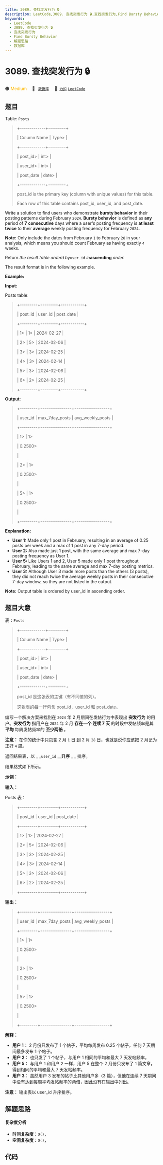 ```yaml
---
title: 3089. 查找突发行为 🔒
description: LeetCode,3089. 查找突发行为 🔒,查找突发行为,Find Bursty Behavior,解题思路,数据库
keywords:
  - LeetCode
  - 3089. 查找突发行为 🔒
  - 查找突发行为
  - Find Bursty Behavior
  - 解题思路
  - 数据库
---
```


# 3089. 查找突发行为 🔒

🟠 <font color=#ffb800>Medium</font>&emsp; 🔖&ensp; [`数据库`](/tag/database.md)&emsp; 🔗&ensp;[`力扣`](https://leetcode.cn/problems/find-bursty-behavior) [`LeetCode`](https://leetcode.com/problems/find-bursty-behavior)

## 题目

Table: `Posts`

> 
> 
> 
> 
> 
> +-------------+---------+
> 
> | Column Name | Type> 
> |
> 
> +-------------+---------+
> 
> | post_id> 
>  | int> 
>  |
> 
> | user_id> 
>  | int> 
>  |
> 
> | post_date   | date> 
> |
> 
> +-------------+---------+
> 
> post_id is the primary key (column with unique values) for this table.
> 
> Each row of this table contains post_id, user_id, and post_date.
> 
> 

Write a solution to find users who demonstrate **bursty behavior** in their
posting patterns during February `2024`. **Bursty behavior** is defined as
**any** period of **7** **consecutive** days where a user's posting frequency
is **at least twice** to their **average** weekly posting frequency for
February `2024`.

**Note:** Only include the dates from February `1` to February `28` in your
analysis, which means you should count February as having exactly `4` weeks.

Return _the result table orderd by_`user_id` _in_**ascending** _order._

The result format is in the following example.



**Example:**

**Input:**

Posts table:

> 
> 
> 
> 
> 
> +---------+---------+------------+
> 
> | post_id | user_id | post_date  |
> 
> +---------+---------+------------+
> 
> | 1> 
>    | 1> 
>    | 2024-02-27 |
> 
> | 2> 
>    | 5> 
>    | 2024-02-06 |
> 
> | 3> 
>    | 3> 
>    | 2024-02-25 |
> 
> | 4> 
>    | 3> 
>    | 2024-02-14 |
> 
> | 5> 
>    | 3> 
>    | 2024-02-06 |
> 
> | 6> 
>    | 2> 
>    | 2024-02-25 |
> 
> +---------+---------+------------+
> 
> 

**Output:**

> 
> 
> 
> 
> 
> +---------+----------------+------------------+
> 
> | user_id | max_7day_posts | avg_weekly_posts |
> 
> +---------+----------------+------------------+
> 
> | 1> 
>    | 1> 
> > 
> > 
>   | 0.2500> 
> > 
>    |
> 
> | 2> 
>    | 1> 
> > 
> > 
>   | 0.2500> 
> > 
>    |
> 
> | 5> 
>    | 1> 
> > 
> > 
>   | 0.2500> 
> > 
>    |
> 
> +---------+----------------+------------------+
> 
> 

**Explanation:**

  * **User 1:** Made only 1 post in February, resulting in an average of 0.25 posts per week and a max of 1 post in any 7-day period.
  * **User 2:** Also made just 1 post, with the same average and max 7-day posting frequency as User 1.
  * **User 5:** Like Users 1 and 2, User 5 made only 1 post throughout February, leading to the same average and max 7-day posting metrics.
  * **User 3:** Although User 3 made more posts than the others (3 posts), they did not reach twice the average weekly posts in their consecutive 7-day window, so they are not listed in the output.

**Note:** Output table is ordered by user_id in ascending order.


## 题目大意

表：`Posts`

> 
> 
> 
> 
> 
> +-------------+---------+
> 
> | Column Name | Type> 
> |
> 
> +-------------+---------+
> 
> | post_id> 
>  | int> 
>  |
> 
> | user_id> 
>  | int> 
>  |
> 
> | post_date   | date> 
> |
> 
> +-------------+---------+
> 
> post_id 是这张表的主键（有不同值的列）。
> 
> 这张表的每一行包含 post_id，user_id 和 post_date。
> 
> 

编写一个解决方案来找到在 `2024` 年 2 月期间在发帖行为中表现出 **突发行为** 的用户。**突发行为**  指用户在 `2024` 年 2 月
**存在一个** **连续 7 天** 的时段中发帖频率是其 **平均** 每周发帖频率的 **至少两倍** 。

**注意：**  在你的统计中只包含 2 月 `1` 日 到 2 月 `28` 日，也就是说你应该把 2 月记为正好 `4` 周。

返回结果表，以 _ _`user_id` __**升序** _ _ 排序。

结果格式如下所示。



**示例：**

**输入：**

Posts 表：

> 
> 
> 
> 
> 
> +---------+---------+------------+
> 
> | post_id | user_id | post_date  |
> 
> +---------+---------+------------+
> 
> | 1> 
>    | 1> 
>    | 2024-02-27 |
> 
> | 2> 
>    | 5> 
>    | 2024-02-06 |
> 
> | 3> 
>    | 3> 
>    | 2024-02-25 |
> 
> | 4> 
>    | 3> 
>    | 2024-02-14 |
> 
> | 5> 
>    | 3> 
>    | 2024-02-06 |
> 
> | 6> 
>    | 2> 
>    | 2024-02-25 |
> 
> +---------+---------+------------+
> 
> 

**输出：**

> 
> 
> 
> 
> 
> +---------+----------------+------------------+
> 
> | user_id | max_7day_posts | avg_weekly_posts |
> 
> +---------+----------------+------------------+
> 
> | 1> 
>    | 1> 
> > 
> > 
>   | 0.2500> 
> > 
>    |
> 
> | 2> 
>    | 1> 
> > 
> > 
>   | 0.2500> 
> > 
>    |
> 
> | 5> 
>    | 1> 
> > 
> > 
>   | 0.2500> 
> > 
>    |
> 
> +---------+----------------+------------------+
> 
> 

**解释：**

  * **用户 1：** 2 月份只发布了 1 个帖子，平均每周发布 0.25 个帖子，任何 7 天期间最多发布 1 个帖子。
  * **用户 2：** 也只发了 1 个帖子，与用户 1 相同的平均和最大 7 天发帖频率。
  * **用户 5：** 与用户 1 和用户 2 一样，用户 5 在整个 2 月份只发布了 1 篇文章，得到相同的平均和最大 7 天发帖频率。
  * **用户 3：** 虽然用户 3 发布的帖子比其他用户多（3 篇），但他在连续 7 天期间中没有达到每周平均发帖频率的两倍，因此没有在输出中列出。

**注意：**  输出表以 user_id 升序排序。


## 解题思路

#### 复杂度分析

- **时间复杂度**：`O()`，
- **空间复杂度**：`O()`，

## 代码

```javascript

```